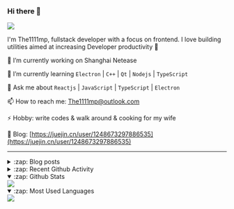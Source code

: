 ### Hi there 👋

![](https://komarev.com/ghpvc/?username=1111mp&color=green)

I'm The1111mp, fullstack developer with a focus on frontend. I love building utilities aimed at increasing Developer productivity 🙌

🔭 I’m currently working on Shanghai Netease

🌱 I’m currently learning `Electron` | `C++` | `Qt` | `Nodejs` | `TypeScript`

💬 Ask me about `Reactjs` | `JavaScript` | `TypeScript` | `Electron`

📫 How to reach me: <a href="mailto:The1111mp@outlook.com">The1111mp@outlook.com</a>

⚡ Hobby: write codes & walk around & cooking for my wife

📖 Blog: [https://juejin.cn/user/1248673297886535](https://juejin.cn/user/1248673297886535)

***

<details>
  <summary>:zap: Blog posts</summary>

  - [使用 nvm-desktop 轻松安装和管理多个 node 版本](https://juejin.cn/post/7267791228872179727)
  - [Electron 中集成 SQLite3 数据库的最佳实践](https://juejin.cn/post/7202807471881306172)
  - [从0开发IM，单聊群聊在线离线消息以及消息的已读未读功能](https://juejin.cn/post/7202583557751865401)
  - [Electron（网页）中实现接近微信消息发送体验的消息输入框及界面](https://juejin.cn/post/7252505446396575781)
  - [Qt中基于QWebEngineView和QWebChannel实现与web的交互](https://juejin.cn/post/7238423148555501629)
</details>

<details>
  <summary>:zap: Recent Github Activity</summary>

  <!--START_SECTION:activity-->
1. 🗣 Commented on [#12248](https://github.com/webdriverio/webdriverio/issues/12248#issuecomment-1949569145) in [webdriverio/webdriverio](https://github.com/webdriverio/webdriverio)
2. 🔒 Closed issue [#12248](https://github.com/webdriverio/webdriverio/issues/12248) in [webdriverio/webdriverio](https://github.com/webdriverio/webdriverio)
3. 🗣 Commented on [#12248](https://github.com/webdriverio/webdriverio/issues/12248#issuecomment-1947599406) in [webdriverio/webdriverio](https://github.com/webdriverio/webdriverio)
4. 🗣 Commented on [#12248](https://github.com/webdriverio/webdriverio/issues/12248#issuecomment-1946177929) in [webdriverio/webdriverio](https://github.com/webdriverio/webdriverio)
5. 🗣 Commented on [#12248](https://github.com/webdriverio/webdriverio/issues/12248#issuecomment-1945618136) in [webdriverio/webdriverio](https://github.com/webdriverio/webdriverio)
6. ❗ Opened issue [#12248](https://github.com/webdriverio/webdriverio/issues/12248) in [webdriverio/webdriverio](https://github.com/webdriverio/webdriverio)
7. 🗣 Commented on [#60](https://github.com/1111mp/nvm-desktop/issues/60#issuecomment-1943133837) in [1111mp/nvm-desktop](https://github.com/1111mp/nvm-desktop)
8. 🗣 Commented on [#60](https://github.com/1111mp/nvm-desktop/issues/60#issuecomment-1941467984) in [1111mp/nvm-desktop](https://github.com/1111mp/nvm-desktop)
9. ❗ Opened issue [#1082](https://github.com/egoist/tsup/issues/1082) in [egoist/tsup](https://github.com/egoist/tsup)
10. 🗣 Commented on [#58](https://github.com/1111mp/nvm-desktop/issues/58#issuecomment-1935235078) in [1111mp/nvm-desktop](https://github.com/1111mp/nvm-desktop)
  <!--END_SECTION:activity-->
</details>

<details open>
  <summary>:zap: Github Stats</summary>

  <img align="center" src="https://github-readme-stats-sigma-five.vercel.app/api?username=1111mp&show_icons=true&hide_border=true&theme=gruvbox" />
</details>

<details open>
  <summary>:zap: Most Used Languages</summary>

  <img align="center" src="https://github-readme-stats-sigma-five.vercel.app/api/top-langs/?username=1111mp&layout=compact&show_icons=true&hide_border=true&theme=gruvbox" />
</details>


<!--
**1111mp/1111mp** is a ✨ _special_ ✨ repository because its `README.md` (this file) appears on your GitHub profile.

Here are some ideas to get you started:

- 🔭 I’m currently working on ...
- 🌱 I’m currently learning ...
- 👯 I’m looking to collaborate on ...
- 🤔 I’m looking for help with ...
- 💬 Ask me about ...
- 📫 How to reach me: ...
- 😄 Pronouns: ...
- ⚡ Fun fact: ...
-->
